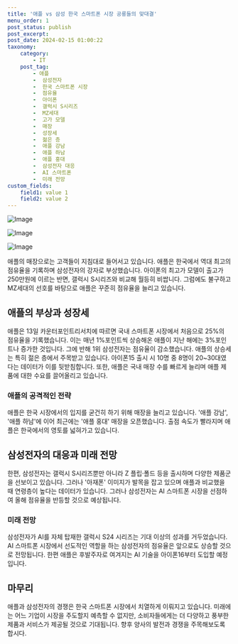 ```yaml
---
title: '애플 vs 삼성 한국 스마트폰 시장 공룡들의 맞대결'
menu_order: 1
post_status: publish
post_excerpt: 
post_date: 2024-02-15 01:00:22
taxonomy:
    category:
        - IT
    post_tag:
        - 애플
        -  삼성전자
        -  한국 스마트폰 시장
        -  점유율
        -  아이폰
        -  갤럭시 S시리즈
        -  MZ세대
        -  고가 모델
        -  매장
        -  성장세
        -  젊은 층
        -  애플 강남
        -  애플 하남
        -  애플 홍대
        -  삼성전자 대응
        -  AI 스마트폰
        -  미래 전망
custom_fields:
    field1: value 1
    field2: value 2
---
```


![Image](https://imgnews.pstatic.net/image/016/2024/02/13/20240213050613_0_20240214004801166.jpg?type=w647)

![Image](https://imgnews.pstatic.net/image/016/2024/02/13/20240213050614_0_20240214004801170.jpg?type=w647)

![Image](https://imgnews.pstatic.net/image/016/2024/02/13/20240213050615_0_20240214004801174.jpg?type=w647)

애플의 매장으로는 고객들이 지침대로 들어서고 있습니다. 애플은 한국에서 역대 최고의 점유율을 기록하며 삼성전자의 강자로 부상했습니다. 아이폰의 최고가 모델이 출고가 250만원에 이르는 반면, 갤럭시 S시리즈와 비교해 월등히 비쌉니다. 그럼에도 불구하고 MZ세대의 선호를 바탕으로 애플은 꾸준히 점유율을 늘리고 있습니다.
## 애플의 부상과 성장세
애플은 13일 카운터포인트리서치에 따르면 국내 스마트폰 시장에서 처음으로 25%의 점유율을 기록했습니다. 이는 매년 1%포인트씩 상승해온 애플이 지난 해에는 3%포인트나 증가한 것입니다. 그에 반해 1위 삼성전자는 점유율이 감소했습니다.
애플의 상승세는 특히 젊은 층에서 주목받고 있습니다. 아이폰15 출시 시 10명 중 8명이 20~30대였다는 데이터가 이를 뒷받침합니다. 또한, 애플은 국내 매장 수를 빠르게 늘리며 애플 제품에 대한 수요를 끌어올리고 있습니다.
### 애플의 공격적인 전략
애플은 한국 시장에서의 입지를 굳건히 하기 위해 매장을 늘리고 있습니다. '애플 강남', '애플 하남'에 이어 최근에는 '애플 홍대' 매장을 오픈했습니다. 출점 속도가 빨라지며 애플은 한국에서의 영토를 넓혀가고 있습니다.
## 삼성전자의 대응과 미래 전망
한편, 삼성전자는 갤럭시 S시리즈뿐만 아니라 Z 플립·폴드 등을 출시하며 다양한 제품군을 선보이고 있습니다. 그러나 '아재폰' 이미지가 발목을 잡고 있으며 애플과 비교했을 때 연령층이 높다는 데이터가 있습니다. 그러나 삼성전자는 AI 스마트폰 시장을 선점하여 올해 점유율을 반등할 것으로 예상됩니다.
### 미래 전망
삼성전자가 AI를 자체 탑재한 갤럭시 S24 시리즈는 기대 이상의 성과를 거두었습니다. AI 스마트폰 시장에서 선도적인 역할을 하는 삼성전자의 점유율은 앞으로도 상승할 것으로 전망됩니다. 한편 애플은 후발주자로 여겨지는 AI 기술을 아이폰16부터 도입할 예정입니다.
## 마무리
애플과 삼성전자의 경쟁은 한국 스마트폰 시장에서 치열하게 이뤄지고 있습니다. 미래에는 어느 기업이 시장을 주도할지 예측할 수 없지만, 소비자들에게는 더 다양하고 풍부한 제품과 서비스가 제공될 것으로 기대됩니다. 향후 양사의 발전과 경쟁을 주목해보도록 합시다.
